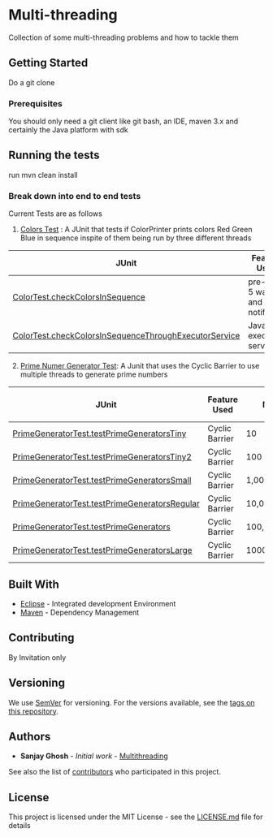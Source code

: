 # Multi-threading

Collection of some multi-threading problems and how to tackle them 

## Getting Started

Do a git clone 


### Prerequisites

You should only need a git client like git bash, an IDE, maven 3.x and certainly the Java platform with sdk


## Running the tests

run mvn clean install

### Break down into end to end tests

Current Tests are as follows

1. [Colors Test](https://github.com/codeWriter9/multithreading/blob/master/src/test/java/com/concepts/concurrency/multithreading/ColorTest.java) : A JUnit 
that tests if ColorPrinter prints colors Red Green Blue in sequence inspite of them being run by three different threads

|JUnit|Feature Used|
|---|---|
|[ColorTest.checkColorsInSequence](https://github.com/codeWriter9/multithreading/blob/master/src/test/java/com/concepts/concurrency/multithreading/ColorTest.java#L45) | pre-Java 5 wait and notify |
|[ColorTest.checkColorsInSequenceThroughExecutorService](https://github.com/codeWriter9/multithreading/blob/master/src/test/java/com/concepts/concurrency/multithreading/ColorTest.java#L83) | Java 5 execution service|


2. [Prime Numer Generator Test](https://github.com/codeWriter9/multithreading/blob/master/src/test/java/com/concepts/concurrency/multithreading/PrimeGeneratorTest.java):
A Junit that uses the Cyclic Barrier to use multiple threads to generate prime numbers

|JUnit|Feature Used|N|Number Of Primes|
|---|---|---|---|
|[PrimeGeneratorTest.testPrimeGeneratorsTiny](https://github.com/codeWriter9/multithreading/blob/master/src/test/java/com/concepts/concurrency/multithreading/PrimeGeneratorTest.java#L30) | Cyclic Barrier | 10 | 4 |
|[PrimeGeneratorTest.testPrimeGeneratorsTiny2](https://github.com/codeWriter9/multithreading/blob/master/src/test/java/com/concepts/concurrency/multithreading/PrimeGeneratorTest.java#L48) | Cyclic Barrier | 100 | 25 |
|[PrimeGeneratorTest.testPrimeGeneratorsSmall](https://github.com/codeWriter9/multithreading/blob/master/src/test/java/com/concepts/concurrency/multithreading/PrimeGeneratorTest.java#L66) | Cyclic Barrier | 1,000 | 168 |
|[PrimeGeneratorTest.testPrimeGeneratorsRegular](https://github.com/codeWriter9/multithreading/blob/master/src/test/java/com/concepts/concurrency/multithreading/PrimeGeneratorTest.java#L84) | Cyclic Barrier | 10,000 | 1,229 |
|[PrimeGeneratorTest.testPrimeGenerators](https://github.com/codeWriter9/multithreading/blob/master/src/test/java/com/concepts/concurrency/multithreading/PrimeGeneratorTest.java#L101) | Cyclic Barrier | 100,000 | 9,592 |
|[PrimeGeneratorTest.testPrimeGeneratorsLarge](https://github.com/codeWriter9/multithreading/blob/master/src/test/java/com/concepts/concurrency/multithreading/PrimeGeneratorTest.java#L118) | Cyclic Barrier | 1000,000 | 78,498 |

## Built With

* [Eclipse](https://www.eclipse.org/downloads/) - Integrated development Environment
* [Maven](https://maven.apache.org/) - Dependency Management


## Contributing

By Invitation only

## Versioning

We use [SemVer](http://semver.org/) for versioning. For the versions available, see the [tags on this repository](https://github.com/your/project/tags). 

## Authors

* **Sanjay Ghosh** - *Initial work* - [Multithreading](https://github.com/codeWriter9/multithreading)

See also the list of [contributors](https://github.com/your/project/contributors) who participated in this project.

## License

This project is licensed under the MIT License - see the [LICENSE.md](LICENSE.md) file for details


